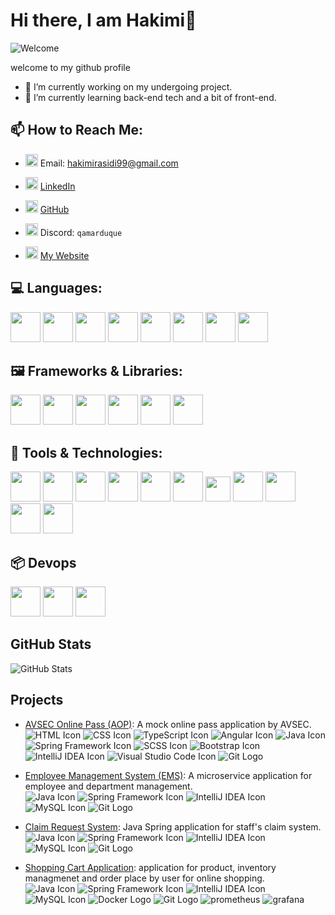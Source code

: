 # Hi there, I am Hakimi👋

![Welcome](https://www.icegif.com/wp-content/uploads/icegif-1787.gif)

welcome to my github profile

- 🔭 I’m currently working on my undergoing project.
- 🌱 I’m currently learning back-end tech and a bit of front-end.

## 📫 How to Reach Me:

- <img src="https://img.icons8.com/color/20/000000/gmail.png" width="20" height="20"/> Email: [hakimirasidi99@gmail.com](mailto:hakimirasidi99@gmail.com)
- <img src="https://img.icons8.com/color/48/000000/linkedin.png" width="20" height="20"/> [LinkedIn](https://www.linkedin.com/in/ahmad-hakimi-ahmad-rasidi/)
- <img src="https://img.icons8.com/fluency/48/000000/github.png" width="20" height="20"/> [GitHub](https://github.com/ahmadhakimi/ahmadhakimi)

- <img src="https://img.icons8.com/color/48/000000/discord-logo.png" width="20" height="20"/> Discord: `qamarduque `
- <img src="https://img.icons8.com/fluency/48/000000/domain.png" width="20" height="20"/> [My Website](https://ahmadhakimi.netlify.app/)

<!-- **ahmadhakimi/ahmadhakimi** is a ✨ _special_ ✨ repository because its `README.md` (this file) appears on your GitHub profile. -->

<!-- ![GitHub followers](https://img.shields.io/github/followers/your-username?label=Follow&style=social)
![GitHub stars](https://img.shields.io/github/stars/your-username?affiliations=OWNER%2CCOLLABORATOR&style=social) -->

## 💻 Languages:

<img src="https://img.icons8.com/color/48/000000/java-coffee-cup-logo.png" width="48" height="48"/> 
<img src="https://img.icons8.com/color/48/000000/html-5.png" width="48" height="48"/> 
<img src="https://img.icons8.com/color/48/000000/css3.png" width="48" height="48"/> 
<img src="https://img.icons8.com/color/48/000000/sql.png" width="48" height="48"/> 
<img src="https://img.icons8.com/color/48/000000/javascript.png" width="48" height="48"/> 
<img src="https://img.icons8.com/color/48/000000/python.png" width="48" height="48"/> 
<img src="https://img.icons8.com/color/48/000000/typescript.png" width="48" height="48"/> 
<img src="https://img.icons8.com/color/48/000000/sass.png" width="48" height="48"/>

## 🖼️ Frameworks & Libraries:

<img src="https://img.icons8.com/color/48/000000/spring-logo.png" width="48" height="48"/> 
<img src="https://user-images.githubusercontent.com/25181517/183891303-41f257f8-6b3d-487c-aa56-c497b880d0fb.png" width="48" height="48"/> 
<img src="https://img.icons8.com/color/48/000000/angularjs.png" width="48" height="48"/> 
<img src="https://img.icons8.com/color/48/000000/bootstrap.png" width="48" height="48"/> 
<img src="https://user-images.githubusercontent.com/25181517/192107004-2d2fff80-d207-4916-8a3e-130fee5ee495.png" width="48" height="48"/>
<img src="https://user-images.githubusercontent.com/25181517/117207493-49665200-adf4-11eb-808e-a9c0fcc2a0a0.png" width="48" height="48"/>

## 🔧 Tools & Technologies:

<img src="https://user-images.githubusercontent.com/25181517/117207242-07d5a700-adf4-11eb-975e-be04e62b984b.png" width="48" height="48"/> 
<img src="https://img.icons8.com/color/48/000000/mysql-logo.png" width="48" height="48"/> 
<img src="https://img.icons8.com/color/48/000000/oracle-logo.png" width="48" height="48"/> 
<img src="https://img.icons8.com/color/48/000000/mongodb.png" width="48" height="48"/> 
<img src="https://img.icons8.com/color/48/000000/git.png" width="48" height="48"/> 
<img src="https://img.icons8.com/color/48/000000/figma.png" width="48" height="48"/> 
<img src="https://user-images.githubusercontent.com/25181517/192109061-e138ca71-337c-4019-8d42-4792fdaa7128.png" width="40" height="40"/> 
<img src="https://img.icons8.com/color/48/000000/intellij-idea.png" width="48" height="48"/> 
<img src="https://img.icons8.com/color/48/000000/visual-studio-code-2019.png" width="48" height="48"/> 
<img src="https://user-images.githubusercontent.com/25181517/192108374-8da61ba1-99ec-41d7-80b8-fb2f7c0a4948.png" width="48" height="48"/> 
<img src="https://user-images.githubusercontent.com/25181517/121401671-49102800-c959-11eb-9f6f-74d49a5e1774.png" width="48" height="48"/>

## 📦 Devops

<img src="https://img.icons8.com/color/48/000000/docker.png" width="48" height="48"/> 
<img src="https://img.icons8.com/color/48/000000/prometheus-app.png" width="48" height="48"/> 
<img src="https://img.icons8.com/color/48/000000/grafana.png" width="48" height="48"/>

## GitHub Stats

![GitHub Stats](https://github-readme-stats.vercel.app/api?username=ahmadhakimi&show_icons=true&theme=radical)

## Projects

- [AVSEC Online Pass (AOP)](https://github.com/ahmadhakimi/Mock-AOP-Website): A mock online pass application by AVSEC.<br>
  ![HTML Icon](https://img.icons8.com/color/20/000000/html-5.png) ![CSS Icon](https://img.icons8.com/color/20/000000/css3.png) ![TypeScript Icon](https://img.icons8.com/color/20/000000/typescript.png) ![Angular Icon](https://img.icons8.com/color/20/000000/angularjs.png) ![Java Icon](https://img.icons8.com/color/20/000000/java-coffee-cup-logo.png) ![Spring Framework Icon](https://img.icons8.com/color/20/000000/spring-logo.png) ![SCSS Icon](https://img.icons8.com/color/20/000000/sass.png) ![Bootstrap Icon](https://img.icons8.com/color/20/000000/bootstrap.png) ![IntelliJ IDEA Icon](https://img.icons8.com/color/20/000000/intellij-idea.png) ![Visual Studio Code Icon](https://img.icons8.com/color/20/000000/visual-studio-code-2019.png) ![Git Logo](https://img.icons8.com/color/20/000000/git.png)

- [Employee Management System (EMS)](https://github.com/ahmadhakimi/microservice-ems-springboot): A microservice application for employee and department management.<br>
  ![Java Icon](https://img.icons8.com/color/20/000000/java-coffee-cup-logo.png) ![Spring Framework Icon](https://img.icons8.com/color/20/000000/spring-logo.png) ![IntelliJ IDEA Icon](https://img.icons8.com/color/20/000000/intellij-idea.png) ![MySQL Icon](https://img.icons8.com/color/20/000000/mysql-logo.png) ![Git Logo](https://img.icons8.com/color/20/000000/git.png)

- [Claim Request System](https://github.com/ahmadhakimi/claim-request-system): Java Spring application for staff's claim system.<br>
  ![Java Icon](https://img.icons8.com/color/20/000000/java-coffee-cup-logo.png) ![Spring Framework Icon](https://img.icons8.com/color/20/000000/spring-logo.png) ![IntelliJ IDEA Icon](https://img.icons8.com/color/20/000000/intellij-idea.png) ![MySQL Icon](https://img.icons8.com/color/20/000000/mysql-logo.png) ![Git Logo](https://img.icons8.com/color/20/000000/git.png)

- [Shopping Cart Application](https://github.com/ahmadhakimi/shopping-cart-microservice): application for product, inventory managmenet and order place by user for online shopping.<br>
  ![Java Icon](https://img.icons8.com/color/20/000000/java-coffee-cup-logo.png) ![Spring Framework Icon](https://img.icons8.com/color/20/000000/spring-logo.png) ![IntelliJ IDEA Icon](https://img.icons8.com/color/20/000000/intellij-idea.png) ![MySQL Icon](https://img.icons8.com/color/20/000000/mysql-logo.png) ![Docker Logo](https://img.icons8.com/color/20/000000/docker.png) ![Git Logo](https://img.icons8.com/color/20/000000/git.png) ![prometheus](https://img.icons8.com/color/20/000000/prometheus-app.png) ![grafana](https://img.icons8.com/color/20/000000/grafana.png)

<!-- - 👯 I’m looking to collaborate on ...
- 🤔 I’m looking for help with ...
- 💬 Ask me about ...

- 😄 Pronouns: ...
- ⚡ Fun fact: ...
-->
